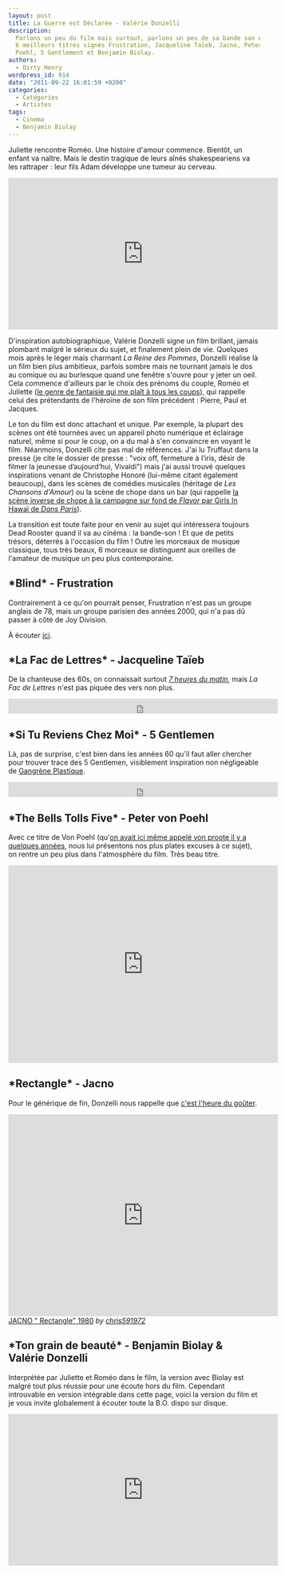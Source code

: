 ```yaml
---
layout: post
title: La Guerre est Déclarée - Valérie Donzelli
description:
  Parlons un peu du film mais surtout, parlons un peu de sa bande son et de ses
  6 meilleurs titres signés Frustration, Jacqueline Taïeb, Jacno, Peter von
  Poehl, 5 Gentlement et Benjamin Biolay.
authors:
  - Dirty Henry
wordpress_id: 914
date: "2011-09-22 16:01:59 +0200"
categories:
  - Catégories
  - Artistes
tags:
  - Cinéma
  - Benjamin Biolay
---
```


Juliette rencontre Roméo. Une histoire d'amour commence. Bientôt, un enfant va
naître. Mais le destin tragique de leurs aînés shakespeariens va les rattraper :
leur fils Adam développe une tumeur au cerveau.

<iframe width="540" height="304" src="http://www.youtube.com/embed/VAOxTMZtiWM" frameborder="0" allowfullscreen></iframe>

D'inspiration autobiographique, Valérie Donzelli signe un film brillant, jamais
plombant malgré le sérieux du sujet, et finalement plein de vie. Quelques mois
après le léger mais charmant _La Reine des Pommes_, Donzelli réalise là un film
bien plus ambitieux, parfois sombre mais ne tournant jamais le dos au comique ou
au burlesque quand une fenêtre s'ouvre pour y jeter un oeil. Cela commence
d'ailleurs par le choix des prénoms du couple, Roméo et Juliette
([le genre de fantaisie qui me plaît à tous les coups](268)), qui rappelle celui
des prétendants de l'héroïne de son film précédent : Pierre, Paul et Jacques.

Le ton du film est donc attachant et unique. Par exemple, la plupart des scènes
ont été tournées avec un appareil photo numérique et éclairage naturel, même si
pour le coup, on a du mal à s'en convaincre en voyant le film. Néanmoins,
Donzelli cite pas mal de références. J'ai lu Truffaut dans la presse (je cite le
dossier de presse : "voix off, fermeture à l’iris, désir de filmer la jeunesse
d’aujourd’hui, Vivaldi") mais j'ai aussi trouvé quelques inspirations venant de
Christophe Honoré (lui-même citant également beaucoup), dans les scènes de
comédies musicales (héritage de _Les Chansons d'Amour_) ou la scène de chope
dans un bar (qui rappelle
[la scène inverse de chope à la campagne sur fond de _Flavor_ par Girls In Hawaï de _Dans Paris_](http://www.youtube.com/watch?v=yeXKQUSk0Ck)).

La transition est toute faite pour en venir au sujet qui intéressera toujours
Dead Rooster quand il va au cinéma : la bande-son ! Et que de petits trésors,
déterrés à l'occasion du film ! Outre les morceaux de musique classique, tous
très beaux, 6 morceaux se distinguent aux oreilles de l'amateur de musique un
peu plus contemporaine.

<h2>*Blind* - Frustration</h2>

Contrairement à ce qu'on pourrait penser, Frustration n'est pas un groupe
anglais de 78, mais un groupe parisien des années 2000, qui n'a pas dû passer à
côté de Joy Division.

À écouter
[ici](http://www.musicme.com/Frustration/albums/Full-Of-Sorrow-3700368460979.html?play=01).

<h2>*La Fac de Lettres* - Jacqueline Taïeb</h2>

De la chanteuse des 60s, on connaissait surtout
[_7 heures du matin_](http://www.youtube.com/watch?v=guADTFlEHJE), mais _La Fac
de Lettres_ n'est pas piquée des vers non plus.

<iframe width="540" height="30" src="http://www.youtube.com/embed/QZjExxr2S_c" frameborder="0" allowfullscreen></iframe>

<h2>*Si Tu Reviens Chez Moi* - 5 Gentlemen</h2>

Là, pas de surprise, c'est bien dans les années 60 qu'il faut aller chercher
pour trouver trace des 5 Gentlemen, visiblement inspiration non négligeable de
[Gangrène Plastique](http://www.youtube.com/watch?v=4eEfDIRaR4c).

<iframe width="540" height="30" src="http://www.youtube.com/embed/k8nCsxVGR0M" frameborder="0" allowfullscreen></iframe>

<h2>*The Bells Tolls Five* - Peter von Poehl</h2>

Avec ce titre de Von Poehl
(qu'[on avait ici même appelé von proote il y a quelques années](235), nous lui
présentons nos plus plates excuses à ce sujet), on rentre un peu plus dans
l'atmosphère du film. Très beau titre.

<iframe width="540" height="396" src="http://www.youtube.com/embed/Pp5i3I6MVpE" frameborder="0" allowfullscreen></iframe>

<h2>*Rectangle* - Jacno</h2>

Pour le générique de fin, Donzelli nous rappelle que
[c'est l'heure du goûter](http://www.youtube.com/watch?v=ZQPu374PPq0]. "Ne pas oublier d'aller réécouter [la version de Katerine->744").

<iframe frameborder="0" width="540" height="405" src="http://www.dailymotion.com/embed/video/x33sv7?width=540"></iframe><br /><a href="http://www.dailymotion.com/video/x33sv7_jacno-rectangle-1980_music" target="_blank">JACNO &quot; Rectangle&quot; 1980</a> <i>by <a href="http://www.dailymotion.com/chris591972" target="_blank">chris591972</a></i>

<h2>*Ton grain de beauté* - Benjamin Biolay & Valérie Donzelli</h2>

Interprétée par Juliette et Roméo dans le film, la version avec Biolay est
malgré tout plus réussie pour une écoute hors du film. Cependant introuvable en
version intégrable dans cette page, voici la version du film et je vous invite
globalement à écouter toute la B.O. dispo sur disque.

<iframe width="540" height="304" src="http://www.youtube.com/embed/NbwsIp1mDTs" frameborder="0" allowfullscreen></iframe>

